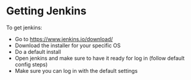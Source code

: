 # Getting Jenkins
To get jenkins:
- Go to https://www.jenkins.io/download/
- Download the installer for your specific OS
- Do a default install
- Open jenkins and make sure to have it ready for log in (follow default config steps)
- Make sure you can log in with the default settings